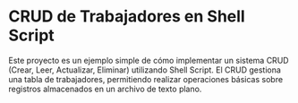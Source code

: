 # CRUD de Trabajadores en Shell Script
Este proyecto es un ejemplo simple de cómo implementar un sistema CRUD (Crear, Leer, Actualizar, Eliminar) utilizando Shell Script. El CRUD gestiona una tabla de trabajadores, permitiendo realizar operaciones básicas sobre registros almacenados en un archivo de texto plano.

